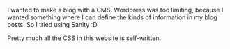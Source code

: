 I wanted to make a blog with a CMS. Wordpress was too limiting, because I wanted something where I can define the kinds of information in my blog posts. So I tried using Sanity :D

Pretty much all the CSS in this website is self-written.
